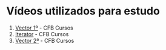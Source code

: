 # Vídeos utilizados para estudo
1. [Vector 1º](https://www.youtube.com/watch?v=Deoa8iXrBzI&list=PLx4x_zx8csUjczg1qPHavU1vw1IkBcm40&index=42) - CFB Cursos
1. [Iterator](https://www.youtube.com/watch?v=cOgmFrk619M&list=PLx4x_zx8csUjczg1qPHavU1vw1IkBcm40&index=53) - CFB Cursos
1. [Vector 2ª](https://www.youtube.com/watch?v=iODvbcR7jXg&t=1002s) - CFB Cursos